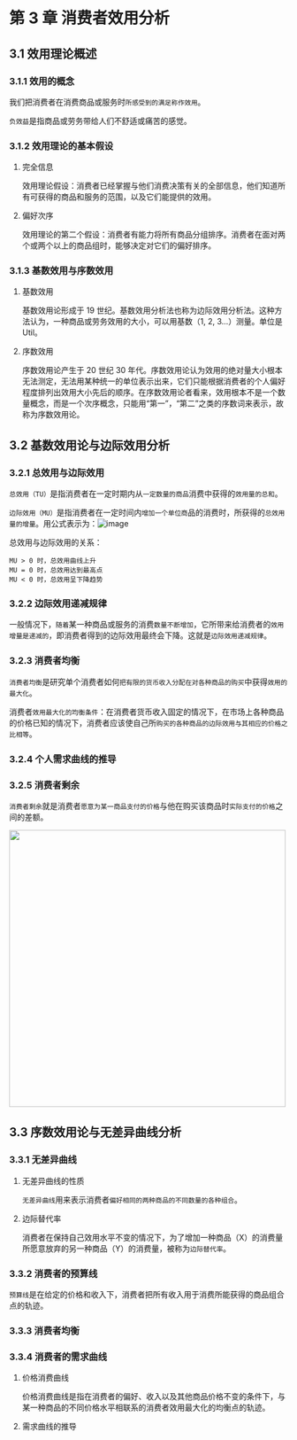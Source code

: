 # 第 3 章 消费者效用分析

## 3.1 效用理论概述

### 3.1.1 效用的概念

我们把消费者在消费商品或服务时`所感受到的满足称作效用`。

`负效益`是指商品或劳务带给人们不舒适或痛苦的感觉。

### 3.1.2 效用理论的基本假设

1. 完全信息

   效用理论假设：消费者已经掌握与他们消费决策有关的全部信息，他们知道所有可获得的商品和服务的范围，以及它们能提供的效用。

2. 偏好次序

   效用理论的第二个假设：消费者有能力将所有商品分组排序。消费者在面对两个或两个以上的商品组时，能够决定对它们的偏好排序。

### 3.1.3 基数效用与序数效用

1. 基数效用

   基数效用论形成于 19 世纪。基数效用分析法也称为边际效用分析法。这种方法认为，一种商品或劳务效用的大小，可以用基数（1, 2, 3...）测量。单位是 Util。

2. 序数效用

   序数效用论产生于 20 世纪 30 年代。序数效用论认为效用的绝对量大小根本无法测定，无法用某种统一的单位表示出来，它们只能根据消费者的个人偏好程度排列出效用大小先后的顺序。在序数效用论者看来，效用根本不是一个数量概念，而是一个次序概念，只能用“第一”，“第二”之类的序数词来表示，故称为序数效用论。

## 3.2 基数效用论与边际效用分析

### 3.2.1 总效用与边际效用

`总效用（TU）`是指消费者在一定时期内从`一定数量的商品`消费中获得的`效用量的总和`。

`边际效用（MU）`是指消费者在一定时间内`增加一个单位商`品的消费时，所获得的`总效用量的增量`。用公式表示为：![image](https://wiki.mbalib.com/w/images/math/d/2/8/d284b001f4bd2eecc5ee02e1716dbafa.png)

总效用与边际效用的关系：

    MU > 0 时，总效用曲线上升
    MU = 0 时，总效用达到最高点
    MU < 0 时，总效用呈下降趋势

### 3.2.2 边际效用递减规律

一般情况下，`随着`某一种商品或服务的消费`数量不断增加`，它所带来给消费者的`效用增量是递减的`，即消费者得到的边际效用最终会下降。这就是`边际效用递减规律`。

### 3.2.3 消费者均衡

`消费者均衡`是研究单个消费者如何`把有限的货币收入分配在对各种商品的购买`中获得`效用的最大化`。

消费者`效用最大化的均衡条件`：在消费者货币收入固定的情况下，在市场上各种商品的价格已知的情况下，消费者应该使自己所`购买的各种商品的边际效用与其相应的价格之比相等`。

### 3.2.4 个人需求曲线的推导

### 3.2.5 消费者剩余

`消费者剩余`就是消费者`愿意为某一商品支付的价格`与他在购买该商品时`实际支付的价格`之间的差额。

<image src="https://szu-csse-1305214533.cos.ap-guangzhou.myqcloud.com/economy%2F3-3.png" width="500"/>

## 3.3 序数效用论与无差异曲线分析

### 3.3.1 无差异曲线

1. 无差异曲线的性质

   `无差异曲线`用来表示消费者`偏好相同的两种商品的不同数量的各种组合`。

2. 边际替代率

   消费者在保持自己效用水平不变的情况下，为了增加一种商品（X）的消费量所愿意放弃的另一种商品（Y）的消费量，被称为`边际替代率`。

### 3.3.2 消费者的预算线

`预算线`是在给定的价格和收入下，消费者把所有收入用于消费所能获得的商品组合点的轨迹。

### 3.3.3 消费者均衡

### 3.3.4 消费者的需求曲线

1. 价格消费曲线

   价格消费曲线是指在消费者的偏好、收入以及其他商品价格不变的条件下，与某一种商品的不同价格水平相联系的消费者效用最大化的均衡点的轨迹。

2. 需求曲线的推导
